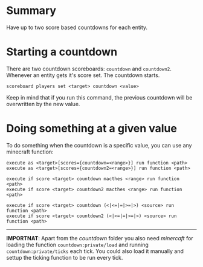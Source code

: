 # Summary

Have up to two score based countdowns for each entity.

# Starting a countdown
There are two countdown scoreboards: `countdown` and `countdown2`. Whenever an entity gets it's score set. The countdown starts.

    scoreboard players set <target> countdown <value>

Keep in mind that if you run this command, the previous countdown will be overwritten by the new value.

# Doing something at a given value

To do something when the countdown is a specific value, you can use any minecraft function:

    execute as <target>[scores={countdown=<range>}] run function <path>
    execute as <target>[scores={countdown2=<range>}] run function <path>

    execute if score <target> countdown macthes <range> run function <path>
    execute if score <target> countdown2 macthes <range> run function <path>

    execute if score <target> countdown (<|<=|=|>=|>) <source> run function <path>
    execute if score <target> countdown2 (<|<=|=|>=|>) <source> run function <path>

____

**IMPORTNAT**: Apart from the *countdown* folder you also need *minercaft* for loading the function `countdown:private/load` and running `countdown:private/ticks` each tick. You could also load it manually and settup the ticking function to be run every tick.